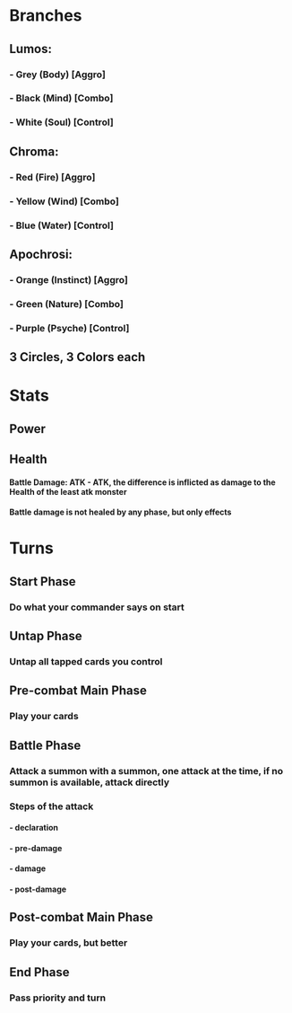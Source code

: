 # Branches
## Lumos:

### - Grey (Body) [Aggro] 
### - Black (Mind) [Combo]
### - White (Soul) [Control]

## Chroma:

### - Red (Fire) [Aggro]
### - Yellow (Wind) [Combo]
### - Blue (Water) [Control]

## Apochrosi:

### - Orange (Instinct) [Aggro]
### - Green (Nature) [Combo]
### - Purple (Psyche) [Control]

## 3 Circles, 3 Colors each


# Stats
## Power

## Health

#### Battle Damage: ATK - ATK, the difference is inflicted as damage to the Health of the least atk monster
#### Battle damage is not healed by any phase, but only effects


# Turns
## Start Phase
### Do what your commander says on start

## Untap Phase
### Untap all tapped cards you control

## Pre-combat Main Phase
### Play your cards

## Battle Phase
### Attack a summon with a summon, one attack at the time, if no summon is available, attack directly

### Steps of the attack
#### - declaration
#### - pre-damage
#### - damage
#### - post-damage

## Post-combat Main Phase
### Play your cards, but better

## End Phase
### Pass priority and turn